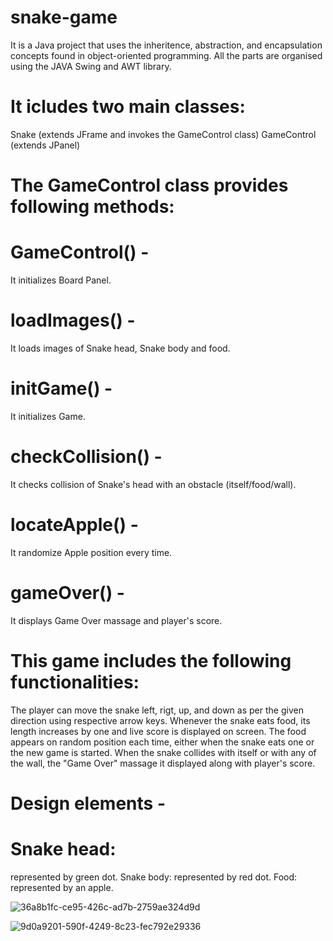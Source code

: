 # snake-game
It is a Java project that uses the inheritence, abstraction, and encapsulation concepts found in object-oriented programming. All the parts are organised using the JAVA Swing and AWT library.

# It icludes two main classes:

Snake (extends JFrame and invokes the GameControl class) GameControl (extends JPanel)

# The GameControl class provides following methods:

# GameControl() -
It initializes Board Panel. 
# loadImages() - 
It loads images of Snake head, Snake body and food. 
# initGame() - 
It initializes Game. 
# checkCollision() - 
It checks collision of Snake's head with an obstacle (itself/food/wall). 
# locateApple() - 
It randomize Apple position every time. 
# gameOver() -
It displays Game Over massage and player's score.

# This game includes the following functionalities:

The player can move the snake left, rigt, up, and down as per the given direction using respective arrow keys. Whenever the snake eats food, its length increases by one and live score is displayed on screen. The food appears on random position each time, either when the snake eats one or the new game is started. When the snake collides with itself or with any of the wall, the "Game Over" massage it displayed along with player's score.

# Design elements -

# Snake head: 
represented by green dot. Snake body: represented by red dot. Food: represented by an apple.

![36a8b1fc-ce95-426c-ad7b-2759ae324d9d](https://github.com/Deep871xd/snake-game/assets/102525444/f32ab354-6db0-4fff-a0ba-017ce69f563d)

![9d0a9201-590f-4249-8c23-fec792e29336](https://github.com/Deep871xd/snake-game/assets/102525444/0659ab24-a8b6-421a-a28d-63144039bc63)

